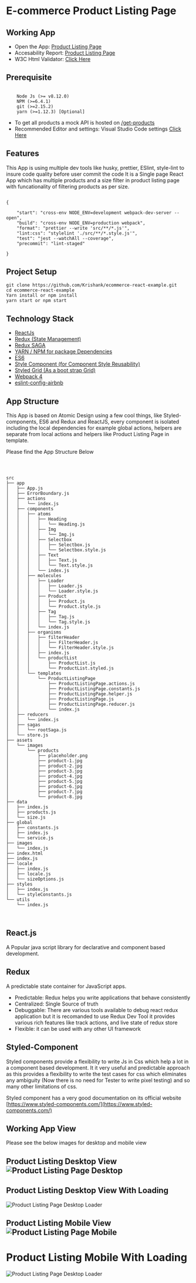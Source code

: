 
  

  

# E-commerce Product Listing Page
  

## Working App

  

- Open the App: [Product Listing Page](https://krishank.github.io/ecommerce-react-example/build/index.html)
- Accesability Report: [Product Listing Page](https://github.com/Krishank/ecommerce-react-example/blob/master/docs/reports/achecker.pdf)
- W3C Html Validator: [Click Here](https://validator.w3.org/nu/?doc=https%3A%2F%2Fkrishank.github.io%2Fecommerce-react-example%2Fbuild%2Findex.html)

## Prerequisite

```

    Node Js (>= v8.12.0)
    NPM (>=6.4.1)
    git (>=2.15.2)
    yarn (>=1.12.3) [Optional]

```

- To get all products a mock API is hosted on [ /get-products ](https://demo7175924.mockable.io/get-products])
- Recommended Editor and settings: Visual Studio Code settings [Click Here](https://github.com/Krishank/ecommerce-react-example/blob/master/docs/DevelopmentTools.md)

  

  

## Features

  

This App is using multiple dev tools like husky, prettier, ESlint, style-lint to insure code quality before user commit the code It is a Single page React App which has multiple products and a size filter in product listing page with funcationality of filtering products as per size.

  

```

{

    "start": "cross-env NODE_ENV=development webpack-dev-server --open",
    "build": "cross-env NODE_ENV=production webpack",
    "format": "prettier --write 'src/**/*.js'",
    "lint:css": "stylelint './src/**/*.style.js'",
    "test": "jest --watchAll --coverage",
    "precommit": "lint-staged"

}

```

  

## Project Setup

  

```
git clone https://github.com/Krishank/ecommerce-react-example.git
cd ecommerce-react-example
Yarn install or npm install
yarn start or npm start

```

  
## Technology Stack

  


-  [ReactJs](https://reactjs.org/)
-  [Redux (State Management)](https://redux.js.org/introduction/getting-started)
-  [Redux SAGA](https://redux-saga.js.org/docs/introduction/BeginnerTutorial.html)
-  [YARN / NPM for package Dependencies](https://npmjs.com)
-  [ES6](http://es6-features.org/)
-  [Style Component (for Component Style Reusability)](https://www.styled-components.com/)
-  [Styled Grid (As a boot strap Grid)](https://www.npmjs.com/package/styled-bootstrap-grid)
-  [Webpack 4](https://webpack.js.org/)
-  [eslint-config-airbnb](https://www.npmjs.com/package/eslint-config-airbnb)

  

  

## App Structure

  

  

This App is based on Atomic Design using a few cool things, like Styled-components, ES6 and Redux and ReactJS, every component is isolated including the local dependencies for example global actions, helpers are separate from local actions and helpers like Product Listing Page in template.

  

  

Please find the App Structure Below

  

  

```

  

src
├── app
│   ├── App.js
│   ├── ErrorBoundary.js
│   ├── actions
│   │   └── index.js
│   ├── components
│   │   ├── atoms
│   │   │   ├── Heading
│   │   │   │   └── Heading.js
│   │   │   ├── Img
│   │   │   │   └── Img.js
│   │   │   ├── Selectbox
│   │   │   │   ├── Selectbox.js
│   │   │   │   └── Selectbox.style.js
│   │   │   ├── Text
│   │   │   │   ├── Text.js
│   │   │   │   └── Text.style.js
│   │   │   └── index.js
│   │   ├── molecules
│   │   │   ├── Loader
│   │   │   │   ├── Loader.js
│   │   │   │   └── Loader.style.js
│   │   │   ├── Product
│   │   │   │   ├── Product.js
│   │   │   │   └── Product.style.js
│   │   │   ├── Tag
│   │   │   │   ├── Tag.js
│   │   │   │   └── Tag.style.js
│   │   │   └── index.js
│   │   ├── organisms
│   │   │   ├── filterHeader
│   │   │   │   ├── FilterHeader.js
│   │   │   │   └── FilterHeader.style.js
│   │   │   ├── index.js
│   │   │   └── productList
│   │   │       ├── ProductList.js
│   │   │       └── ProductList.styled.js
│   │   └── templates
│   │       └── ProductListingPage
│   │           ├── ProductListingPage.actions.js
│   │           ├── ProductListingPage.constants.js
│   │           ├── ProductListingPage.helper.js
│   │           ├── ProductListingPage.js
│   │           ├── ProductListingPage.reducer.js
│   │           └── index.js
│   ├── reducers
│   │   └── index.js
│   ├── sagas
│   │   └── rootSaga.js
│   └── store.js
├── assets
│   └── images
│       └── products
│           ├── placeholder.png
│           ├── product-1.jpg
│           ├── product-2.jpg
│           ├── product-3.jpg
│           ├── product-4.jpg
│           ├── product-5.jpg
│           ├── product-6.jpg
│           ├── product-7.jpg
│           └── product-8.jpg
├── data
│   ├── index.js
│   ├── products.js
│   └── size.js
├── global
│   ├── constants.js
│   ├── index.js
│   └── service.js
├── images
│   └── index.js
├── index.html
├── index.js
├── locale
│   ├── index.js
│   ├── locale.js
│   └── sizeOptions.js
├── styles
│   ├── index.js
│   └── styleConstants.js
└── utils
    └── index.js

  

```

  

  

## React.js

  

A Popular java script library for declarative and component based development.

  

  

## Redux

  
  

A predictable state container for JavaScript apps.

  
  

- Predictable: Redux helps you write applications that behave consistently
- Centralized: Single Source of truth
- Debuggable:  There are various tools available to debug react redux application but it is recomanded to use Redux Dev Tool it provides various rich features like track actions, and live state of redux store 
- Flexible: it can be used with any other UI framework

  

  

## Styled-Component

  

Styled components provide a flexibility to write Js in Css which help a lot in a component based development. It it very useful and predictable approach as this provides a flexibility to write the test cases for css which eliminates any ambiguity (Now there is no need for Tester to write pixel testing) and so many other limitations of css.

  

  

  

Styled component has a very good documentation on its official website [https://www.styled-components.com/](https://www.styled-components.com/)

  

  

  

## Working App View

  

Please see the below images for desktop and mobile view

  

## Product Listing Desktop View ![Product Listing Page Desktop](https://raw.githubusercontent.com/Krishank/ecommerce-react-example/master/docs/images/desktop.png)

  

  

## Product Listing Desktop View With Loading

  

  

![Product Listing Page Desktop Loader](https://raw.githubusercontent.com/Krishank/ecommerce-react-example/master/docs/images/desktop-loading.png)

  

  

  

## Product Listing Mobile View ![Product Listing Page Mobile](https://raw.githubusercontent.com/Krishank/ecommerce-react-example/master/docs/images/mobile.jpeg)

  

  

# Product Listing Mobile With Loading

  

![Product Listing Page Desktop Loader](https://raw.githubusercontent.com/Krishank/ecommerce-react-example/master/docs/images/mobile-loading.jpeg)